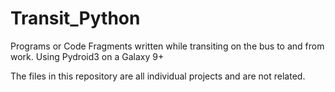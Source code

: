 # Transit_Python
Programs or Code Fragments written while transiting on the bus to and from work.
Using Pydroid3 on a Galaxy 9+

The files in this repository are all individual projects and are not related.
